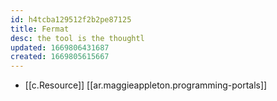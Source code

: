 ```yaml
---
id: h4tcba129512f2b2pe87125
title: Fermat
desc: the tool is the thoughtl
updated: 1669806431687
created: 1669805615667
---
```



- [[c.Resource]] [[ar.maggieappleton.programming-portals]]